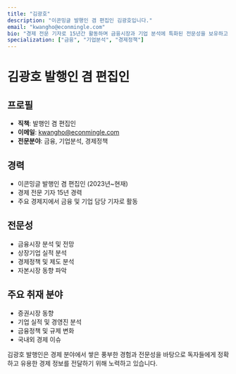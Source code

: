 ```yaml
---
title: "김광호"
description: "이콘밍글 발행인 겸 편집인 김광호입니다."
email: "kwangho@econmingle.com"
bio: "경제 전문 기자로 15년간 활동하며 금융시장과 기업 분석에 특화된 전문성을 보유하고 있습니다."
specialization: ["금융", "기업분석", "경제정책"]
---
```


# 김광호 발행인 겸 편집인

## 프로필
- **직책**: 발행인 겸 편집인
- **이메일**: kwangho@econmingle.com
- **전문분야**: 금융, 기업분석, 경제정책

## 경력
- 이콘밍글 발행인 겸 편집인 (2023년~현재)
- 경제 전문 기자 15년 경력
- 주요 경제지에서 금융 및 기업 담당 기자로 활동

## 전문성
- 금융시장 분석 및 전망
- 상장기업 실적 분석
- 경제정책 및 제도 분석
- 자본시장 동향 파악

## 주요 취재 분야
- 증권시장 동향
- 기업 실적 및 경영진 분석
- 금융정책 및 규제 변화
- 국내외 경제 이슈

김광호 발행인은 경제 분야에서 쌓은 풍부한 경험과 전문성을 바탕으로 독자들에게 정확하고 유용한 경제 정보를 전달하기 위해 노력하고 있습니다.

